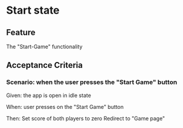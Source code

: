 # Start state

## Feature

The "Start-Game" functionality

## Acceptance Criteria

### Scenario: when the user presses the "Start Game" button

  Given: the app is open in idle state

  When: user presses on the "Start Game" button

  Then: Set score of both players to zero
  Redirect to "Game page"
